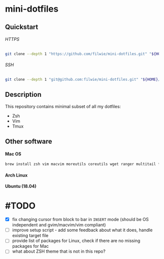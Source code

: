 # mini-dotfiles

## Quickstart
###### HTTPS
``` sh
git clone --depth 1 "https://github.com/filwie/mini-dotfiles.git" "${HOME}/.mini-dotfiles" && ${HOME}/.mini-dotfiles/install.sh
```

###### SSH
``` sh
git clone --depth 1 "git@github.com:filwie/mini-dotfiles.git" "${HOME}/.mini-dotfiles" && ${HOME}/.mini-dotfiles/install.sh
```

## Description
This repository contains minimal subset of all my dotfiles:
- Zsh
- Vim
- Tmux




## Other software
#### Mac OS
``` sh
brew install zsh vim macvim moreutils coreutils wget ranger multitail fd tree unzip unrar p7zip curl multitail fd tree links curl p7zip unrar unzip highlight mutt cmus imagemagick go htop iftop tcl-tk cmake cppcheck shellcheck ansible-lint rust docker-compose docker-completion docker-compose-completion
```

#### Arch Linux

#### Ubuntu (18.04)


# #TODO
- [x] fix changing cursor from block to bar in `INSERT` mode (should be OS independent and gvim/macvim/vim compliant)
- [ ] improve setup script - add some feedback about what it does, handle existing target file
- [ ] provide list of packages for Linux, check if there are no missing packages for Mac
- [ ] what about ZSH theme that is not in this repo?

